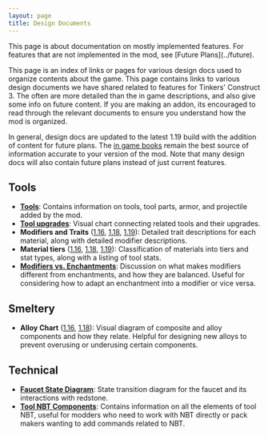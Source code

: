 ```yaml
---
layout: page
title: Design Documents
---
```

<div class="hatnote" markdown=1>
This page is about documentation on mostly implemented features. For features that are not implemented in the mod, see [Future Plans](../future).
</div>

This page is an index of links or pages for various design docs used to organize contents about the game.
This page contains links to various design documents we have shared related to features for Tinkers' Construct 3. The often are more detailed than the in game descriptions, and also give some info on future content. If you are making an addon, its encouraged to read through the relevant documents to ensure you understand how the mod is organized.

In general, design docs are updated to the latest 1.19 build with the addition of content for future plans. The [in game books](../books) remain the best source of information accurate to your version of the mod. Note that many design docs will also contain future plans instead of just current features.

## Tools

* [**Tools**](https://docs.google.com/spreadsheets/d/1SLqUg2Rg3HxTaJD97gXw3fipkz-jTY78k8JrunJhFic/edit#gid=0): Contains information on tools, tool parts, armor, and projectile added by the mod.
* [**Tool upgrades**](https://docs.google.com/drawings/d/1OjAT9ySZ3pXVbgXZY5RpfNkpVWJ5ectsqEbYELlU7OQ/edit): Visual chart connecting related tools and their upgrades.
* <b id="modifiers">Modifiers and Traits</b> ([1.16](https://docs.google.com/spreadsheets/d/18duuzGfy3-AF9zUTsl_wg-osdjykvkZzpJT2EiR5UuM/edit), [1.18](https://docs.google.com/spreadsheets/d/17qwV8UOR0DBsUqbxyernG4e4LtjAZ55DMAqnJWc2kLw/edit), [1.19](https://docs.google.com/spreadsheets/d/19Nbi-jTrhZg4zMZ8DreELWHv6SZDik5wxiz13Iqhnbw/edit?usp=sharing)): Detailed trait descriptions for each material, along with detailed modifier descriptions.
* <b id="materials">Material tiers</b> ([1.16](https://docs.google.com/spreadsheets/d/1fx9SF4K_6Eg9LBCuaV43bdyuh5KgNZsAIY6fkYAFbYQ/edit), [1.18](https://docs.google.com/spreadsheets/d/10nTUAQ5iPhzyf8BTlX9Wy9spJLbYrziYeCwZWcD5xJ0/edit), [1.19](https://docs.google.com/spreadsheets/d/1c8SOET2_i82slCiay_Cn0NNmoGBYn-IhmIl9PePwqEY/edit?usp=sharing)): Classification of materials into tiers and stat types, along with a listing of tool stats.
* [**Modifiers vs. Enchantments**](enchantments): Discussion on what makes modifiers different from enchantments, and how they are balanced. Useful for considering how to adapt an enchantment into a modifier or vice versa.

## Smeltery

* **Alloy Chart** ([1.16](https://docs.google.com/drawings/d/1hg0j298beD-zXRuwCl4zq7YVZ_p0xi_JgK7hRNPa2vA/edit), [1.18](https://docs.google.com/drawings/d/1TQHHbeXNRGBd-vwkw5OaY9N3-tvIQuG6cUaiOXJho54/edit)): Visual diagram of composite and alloy components and how they relate. Helpful for designing new alloys to prevent overusing or underusing certain components.

## Technical

* [**Faucet State Diagram**](https://docs.google.com/drawings/d/1Hxv2Xdv3n_D2cg1fpCvv1jYoIz3hVJ5_zO-vr74L754/edit?usp=sharing): State transition diagram for the faucet and its interactions with redstone.
* [**Tool NBT Components**](https://docs.google.com/drawings/d/1BI42KITkszTT0BVb4xeQQU1-38t2mcKaa1ISM8fHx2g/edit): Contains information on all the elements of tool NBT, useful for modders who need to work with NBT directly or pack makers wanting to add commands related to NBT.